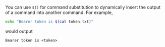 You can use `$()` for command substitution to dynamically insert the output of a command into another command. For example,

```bash
echo "Bearer token is $(cat token.txt)"
```

would output

```
Bearer token is <token>
```
